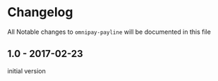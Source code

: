 # Changelog

All Notable changes to `omnipay-payline` will be documented in this file

## 1.0 - 2017-02-23

initial version
